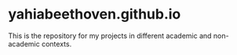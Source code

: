 # yahiabeethoven.github.io
This is the repository for my projects in different academic and non-academic contexts.
